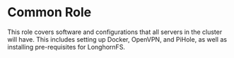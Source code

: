 # Common Role
This role covers software and configurations that all servers in the cluster will have. This includes setting up Docker, OpenVPN, and PiHole, as well as installing pre-requisites for LonghornFS.